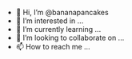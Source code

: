 - 👋 Hi, I’m @bananapancakes
- 👀 I’m interested in ...
- 🌱 I’m currently learning ...
- 💞️ I’m looking to collaborate on ...
- 📫 How to reach me ...

<!---
bananapancakes/bananapancakes is a ✨ special ✨ repository because its `README.md` (this file) appears on your GitHub profile.
You can click the Preview link to take a look at your changes.
--->
